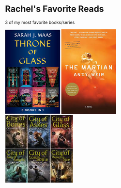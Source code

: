 # Rachel's Favorite Reads

3 of my most favorite books/series

![Throne of Glass](./media/throne%20of%20glass.jpg)
![The Martian](./media/the%20martian.jpg)
![Mortal Instruments](./media/mortal%20instruments.jpg)